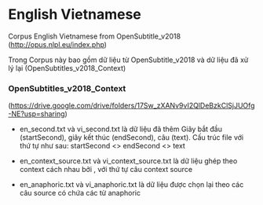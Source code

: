 # English Vietnamese
Corpus English Vietnamese from OpenSubtitle_v2018 (http://opus.nlpl.eu/index.php)

Trong Corpus này bao gồm dữ liệu từ OpenSubtitle_v2018 và dữ liệu đã xử lý lại (OpenSubtitles_v2018_Context)

### OpenSubtitles_v2018_Context 
(https://drive.google.com/drive/folders/17Sw_zXANv9vI2QlDeBzkClSjJUOfg-NE?usp=sharing)
* en_second.txt và vi_second.txt là dữ liệu đã thêm Giây bắt đầu (startSecond), giây kết thúc (endSecond), câu (text). Cấu trúc file với thứ tự như sau:
        startSecond <> endSecond <> text

* en_context_source.txt và vi_context_source.txt là dữ liệu ghép theo context cách nhau bởi <BOS>, với thứ tự câu context <BOS> source
  
* en_anaphoric.txt và vi_anaphoric.txt là dữ liệu được chọn lại theo các câu source có chứa các từ anaphoric
